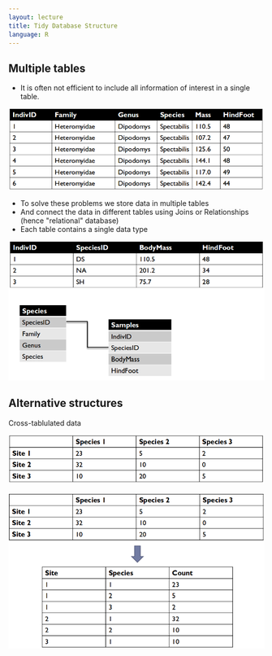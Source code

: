 ```yaml
---
layout: lecture
title: Tidy Database Structure
language: R
--- 
```


## Multiple tables

* It is often not efficient to include all information of interest in a single
table.

![Table with redundant information](databases_redundant_table.png)

* To solve these problems we store data in multiple tables
* And connect the data in different tables using Joins or Relationships (hence
  "relational" database)
* Each table contains a single data type

![Restructuring a redundant table into two](databases_redundant_table_restructure.png)

## Alternative structures

Cross-tablulated data

![Cross-tabulated data table](databases_crosstab_table.png)

![Cross-tab table restructure](databases_crosstab_restructured.png)

